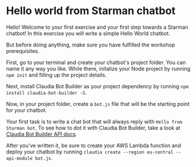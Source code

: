 # Hello world from Starman chatbot

Hello! Welcome to your first exercise and your first step towards a Starman chatbot!
In this exercise you will write a simple Hello World chatbot. 

But before doing anything, make sure you have fulfilled the workshop prerequisites.

First, go to your terminal and create your chatbot's project folder. You can name it any way you like.
While there, initalize your Node project by running `npm init` and filling up the project details.

Next, install Claudia Bot Builder as your project dependency by running `npm install claudia-bot-builder -S`.

Now, in your project folder, create a `bot.js` file that will be the starting point for your chatbot.

Your first task is to write a chat bot that will always reply with `Hello from Starman bot`. To see how to dot it with Claudia Bot Builder, take a look at [Claudia Bot Builder API docs](https://github.com/claudiajs/claudia-bot-builder).

After you've written it, be sure to create your AWS Lambda function and deploy your chatbot by running `claudia create --region eu-central --api-module bot.js`.